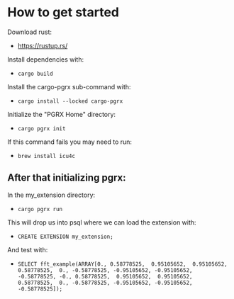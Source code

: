 # How to get started
Download rust:
- https://rustup.rs/

Install dependencies with:
- `cargo build`

Install the cargo-pgrx sub-command with:
- `cargo install --locked cargo-pgrx`

Initialize the "PGRX Home" directory:
- `cargo pgrx init`

If this command fails you may need to run:
- `brew install icu4c`


## After that initializing pgrx:

In the my_extension directory:
- `cargo pgrx run`

This will drop us into psql where we can load the extension with:
- `CREATE EXTENSION my_extension;`


And test with:
- ````SELECT fft_example(ARRAY[0., 0.58778525,  0.95105652,  0.95105652,  0.58778525,  0., -0.58778525, -0.95105652, -0.95105652, -0.58778525, -0., 0.58778525,  0.95105652,  0.95105652,  0.58778525,  0., -0.58778525, -0.95105652, -0.95105652, -0.58778525]);````

